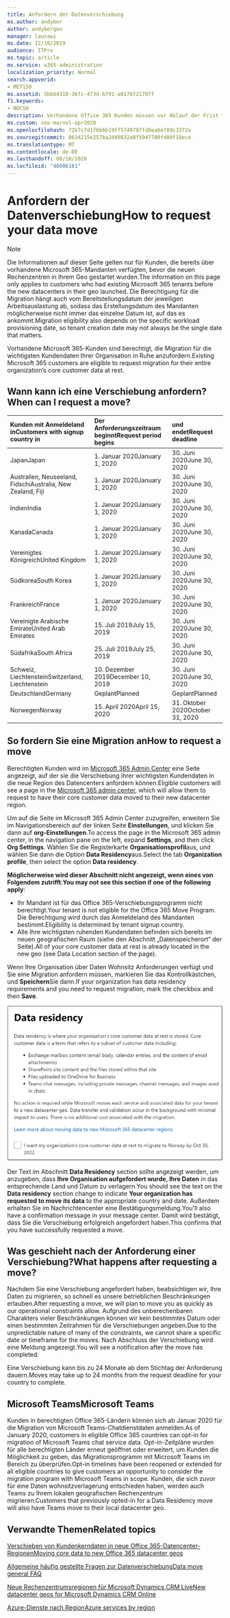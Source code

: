 ```yaml
---
title: Anfordern der Datenverschiebung
ms.author: andyber
author: andybergen
manager: laurawi
ms.date: 12/10/2019
audience: ITPro
ms.topic: article
ms.service: o365-administration
localization_priority: Normal
search.appverid:
- MET150
ms.assetid: 5bb64310-36fc-473d-b791-a0176f21707f
f1.keywords:
- NOCSH
description: Vorhandene Office 365 Kunden müssen vor Ablauf der Frist für Ihr Land eine Anforderung einreichen, damit Ihre Microsoft 365-Dienst Daten in ihren neuen Geo verschoben werden.
ms.custom: seo-marvel-apr2020
ms.openlocfilehash: 72b7c7d1f6b6b19ff5749787fd8ea6e789c3372a
ms.sourcegitcommit: 8634215e257ba2d49832a8f5947700fd00f18ece
ms.translationtype: MT
ms.contentlocale: de-DE
ms.lasthandoff: 08/10/2020
ms.locfileid: "46606161"
---
```

# <a name="how-to-request-your-data-move"></a><span data-ttu-id="c58d0-103">Anfordern der Datenverschiebung</span><span class="sxs-lookup"><span data-stu-id="c58d0-103">How to request your data move</span></span>

> [!NOTE]
> <span data-ttu-id="c58d0-104">Die Informationen auf dieser Seite gelten nur für Kunden, die bereits über vorhandene Microsoft 365-Mandanten verfügten, bevor die neuen Rechenzentren in Ihrem Geo gestartet wurden.</span><span class="sxs-lookup"><span data-stu-id="c58d0-104">The information on this page only applies to customers who had existing Microsoft 365 tenants before the new datacenters in their geo launched.</span></span> <span data-ttu-id="c58d0-105">Die Berechtigung für die Migration hängt auch vom Bereitstellungsdatum der jeweiligen Arbeitsauslastung ab, sodass das Erstellungsdatum des Mandanten möglicherweise nicht immer das einzelne Datum ist, auf das es ankommt.</span><span class="sxs-lookup"><span data-stu-id="c58d0-105">Migration eligibility also depends on the specific workload provisioning date, so tenant creation date may not always be the single date that matters.</span></span>
  
<span data-ttu-id="c58d0-106">Vorhandene Microsoft 365-Kunden sind berechtigt, die Migration für die wichtigsten Kundendaten Ihrer Organisation in Ruhe anzufordern.</span><span class="sxs-lookup"><span data-stu-id="c58d0-106">Existing Microsoft 365 customers are eligible to request migration for their entire organization’s core customer data at rest.</span></span>  
  
## <a name="when-can-i-request-a-move"></a><span data-ttu-id="c58d0-107">Wann kann ich eine Verschiebung anfordern?</span><span class="sxs-lookup"><span data-stu-id="c58d0-107">When can I request a move?</span></span>

|<span data-ttu-id="c58d0-108">**Kunden mit Anmeldeland in**</span><span class="sxs-lookup"><span data-stu-id="c58d0-108">**Customers with signup country in**</span></span>|<span data-ttu-id="c58d0-109">**Der Anforderungszeitraum beginnt**</span><span class="sxs-lookup"><span data-stu-id="c58d0-109">**Request period begins**</span></span>|<span data-ttu-id="c58d0-110">**und endet**</span><span class="sxs-lookup"><span data-stu-id="c58d0-110">**Request deadline**</span></span>|
|:-----|:-----|:-----|
|<span data-ttu-id="c58d0-111">Japan</span><span class="sxs-lookup"><span data-stu-id="c58d0-111">Japan</span></span>  <br/> |<span data-ttu-id="c58d0-112">1. Januar 2020</span><span class="sxs-lookup"><span data-stu-id="c58d0-112">January 1, 2020</span></span>  <br/> |<span data-ttu-id="c58d0-113">30. Juni 2020</span><span class="sxs-lookup"><span data-stu-id="c58d0-113">June 30, 2020</span></span>  <br/> |
|<span data-ttu-id="c58d0-114">Australien, Neuseeland, Fidschi</span><span class="sxs-lookup"><span data-stu-id="c58d0-114">Australia, New Zealand, Fiji</span></span>  <br/> |<span data-ttu-id="c58d0-115">1. Januar 2020</span><span class="sxs-lookup"><span data-stu-id="c58d0-115">January 1, 2020</span></span>  <br/> |<span data-ttu-id="c58d0-116">30. Juni 2020</span><span class="sxs-lookup"><span data-stu-id="c58d0-116">June 30, 2020</span></span>  <br/> |
|<span data-ttu-id="c58d0-117">Indien</span><span class="sxs-lookup"><span data-stu-id="c58d0-117">India</span></span>  <br/> |<span data-ttu-id="c58d0-118">1. Januar 2020</span><span class="sxs-lookup"><span data-stu-id="c58d0-118">January 1, 2020</span></span>  <br/> |<span data-ttu-id="c58d0-119">30. Juni 2020</span><span class="sxs-lookup"><span data-stu-id="c58d0-119">June 30, 2020</span></span>  <br/> |
|<span data-ttu-id="c58d0-120">Kanada</span><span class="sxs-lookup"><span data-stu-id="c58d0-120">Canada</span></span>  <br/> |<span data-ttu-id="c58d0-121">1. Januar 2020</span><span class="sxs-lookup"><span data-stu-id="c58d0-121">January 1, 2020</span></span>  <br/> |<span data-ttu-id="c58d0-122">30. Juni 2020</span><span class="sxs-lookup"><span data-stu-id="c58d0-122">June 30, 2020</span></span>  <br/> |
|<span data-ttu-id="c58d0-123">Vereinigtes Königreich</span><span class="sxs-lookup"><span data-stu-id="c58d0-123">United Kingdom</span></span>  <br/> |<span data-ttu-id="c58d0-124">1. Januar 2020</span><span class="sxs-lookup"><span data-stu-id="c58d0-124">January 1, 2020</span></span>  <br/> |<span data-ttu-id="c58d0-125">30. Juni 2020</span><span class="sxs-lookup"><span data-stu-id="c58d0-125">June 30, 2020</span></span>  <br/> |
|<span data-ttu-id="c58d0-126">Südkorea</span><span class="sxs-lookup"><span data-stu-id="c58d0-126">South Korea</span></span>  <br/> |<span data-ttu-id="c58d0-127">1. Januar 2020</span><span class="sxs-lookup"><span data-stu-id="c58d0-127">January 1, 2020</span></span>  <br/> |<span data-ttu-id="c58d0-128">30. Juni 2020</span><span class="sxs-lookup"><span data-stu-id="c58d0-128">June 30, 2020</span></span>  <br/> |
|<span data-ttu-id="c58d0-129">Frankreich</span><span class="sxs-lookup"><span data-stu-id="c58d0-129">France</span></span>  <br/> |<span data-ttu-id="c58d0-130">1. Januar 2020</span><span class="sxs-lookup"><span data-stu-id="c58d0-130">January 1, 2020</span></span>  <br/> |<span data-ttu-id="c58d0-131">30. Juni 2020</span><span class="sxs-lookup"><span data-stu-id="c58d0-131">June 30, 2020</span></span>  <br/> |
|<span data-ttu-id="c58d0-132">Vereinigte Arabische Emirate</span><span class="sxs-lookup"><span data-stu-id="c58d0-132">United Arab Emirates</span></span>  <br/> |<span data-ttu-id="c58d0-133">15. Juli 2019</span><span class="sxs-lookup"><span data-stu-id="c58d0-133">July 15, 2019</span></span>  <br/> |<span data-ttu-id="c58d0-134">30. Juni 2020</span><span class="sxs-lookup"><span data-stu-id="c58d0-134">June 30, 2020</span></span>  <br/> |
|<span data-ttu-id="c58d0-135">Südafrika</span><span class="sxs-lookup"><span data-stu-id="c58d0-135">South Africa</span></span>  <br/> |<span data-ttu-id="c58d0-136">25. Juli 2019</span><span class="sxs-lookup"><span data-stu-id="c58d0-136">July 25, 2019</span></span>  <br/> |<span data-ttu-id="c58d0-137">30. Juni 2020</span><span class="sxs-lookup"><span data-stu-id="c58d0-137">June 30, 2020</span></span>  <br/> |
|<span data-ttu-id="c58d0-138">Schweiz, Liechtenstein</span><span class="sxs-lookup"><span data-stu-id="c58d0-138">Switzerland, Liechtenstein</span></span>  <br/> |<span data-ttu-id="c58d0-139">10. Dezember 2019</span><span class="sxs-lookup"><span data-stu-id="c58d0-139">December 10, 2019</span></span>  <br/> |<span data-ttu-id="c58d0-140">30. Juni 2020</span><span class="sxs-lookup"><span data-stu-id="c58d0-140">June 30, 2020</span></span>  <br/> |
|<span data-ttu-id="c58d0-141">Deutschland</span><span class="sxs-lookup"><span data-stu-id="c58d0-141">Germany</span></span>  <br/> |<span data-ttu-id="c58d0-142">Geplant</span><span class="sxs-lookup"><span data-stu-id="c58d0-142">Planned</span></span>  <br/> |<span data-ttu-id="c58d0-143">Geplant</span><span class="sxs-lookup"><span data-stu-id="c58d0-143">Planned</span></span>  <br/> |
|<span data-ttu-id="c58d0-144">Norwegen</span><span class="sxs-lookup"><span data-stu-id="c58d0-144">Norway</span></span>  <br/> |<span data-ttu-id="c58d0-145">15. April 2020</span><span class="sxs-lookup"><span data-stu-id="c58d0-145">April 15, 2020</span></span>  <br/> |<span data-ttu-id="c58d0-146">31. Oktober 2020</span><span class="sxs-lookup"><span data-stu-id="c58d0-146">October 31, 2020</span></span>  <br/> |
   
## <a name="how-to-request-a-move"></a><span data-ttu-id="c58d0-147">So fordern Sie eine Migration an</span><span class="sxs-lookup"><span data-stu-id="c58d0-147">How to request a move</span></span>

<span data-ttu-id="c58d0-148">Berechtigten Kunden wird im [Microsoft 365 Admin Center](https://aka.ms/365admin) eine Seite angezeigt, auf der sie die Verschiebung ihrer wichtigsten Kundendaten in die neue Region des Datencenters anfordern können.</span><span class="sxs-lookup"><span data-stu-id="c58d0-148">Eligible customers will see a page in the [Microsoft 365 admin center](https://aka.ms/365admin), which will allow them to request to have their core customer data moved to their new datacenter region.</span></span>  
  
<span data-ttu-id="c58d0-149">Um auf die Seite im Microsoft 365 Admin Center zuzugreifen, erweitern Sie im Navigationsbereich auf der linken Seite **Einstellungen**, und klicken Sie dann auf **org-Einstellungen**.</span><span class="sxs-lookup"><span data-stu-id="c58d0-149">To access the page in the Microsoft 365 admin center, in the navigation pane on the left, expand **Settings**, and then click **Org Settings**.</span></span>
<span data-ttu-id="c58d0-150">Wählen Sie die Registerkarte **Organisationsprofil**aus, und wählen Sie dann die Option **Data Residency**aus.</span><span class="sxs-lookup"><span data-stu-id="c58d0-150">Select the tab **Organization profile**, then select the option **Data residency**.</span></span>
  
<span data-ttu-id="c58d0-151">**Möglicherweise wird dieser Abschnitt nicht angezeigt, wenn eines von Folgendem zutrifft**:</span><span class="sxs-lookup"><span data-stu-id="c58d0-151">**You may not see this section if one of the following apply**:</span></span>
- <span data-ttu-id="c58d0-152">Ihr Mandant ist für das Office 365-Verschiebungsprogramm nicht berechtigt.</span><span class="sxs-lookup"><span data-stu-id="c58d0-152">Your tenant is not eligible for the Office 365 Move Program.</span></span>  <span data-ttu-id="c58d0-153">Die Berechtigung wird durch das Anmeldeland des Mandanten bestimmt.</span><span class="sxs-lookup"><span data-stu-id="c58d0-153">Eligibility is determined by tenant signup country.</span></span>
- <span data-ttu-id="c58d0-154">Alle Ihre wichtigsten ruhenden Kundendaten befinden sich bereits im neuen geografischen Raum (siehe den Abschnitt „Datenspeicherort“ der Seite).</span><span class="sxs-lookup"><span data-stu-id="c58d0-154">All of your core customer data at rest is already located in the new geo (see Data Location section of the page).</span></span> 
  
<span data-ttu-id="c58d0-155">Wenn Ihre Organisation über Daten Wohnsitz Anforderungen verfügt und Sie eine Migration anfordern müssen, markieren Sie das Kontrollkästchen, und **Speichern**Sie dann.</span><span class="sxs-lookup"><span data-stu-id="c58d0-155">If your organization has data residency requirements and you need to request migration, mark the checkbox and then **Save**.</span></span>
  
![Bildschirm für die Datencenter-Anmeldung](media/dataresidencyflyoutae.jpg)
  
<span data-ttu-id="c58d0-157">Der Text im Abschnitt **Data Residency** section sollte angezeigt werden, um anzugeben, dass **Ihre Organisation aufgefordert wurde, Ihre Daten** in das entsprechende Land und Datum zu verlagern.</span><span class="sxs-lookup"><span data-stu-id="c58d0-157">You should see the text on the **Data residency** section change to indicate **Your organization has requested to move its data** to the appropriate country and date.</span></span> <span data-ttu-id="c58d0-158">Außerdem erhalten Sie im Nachrichtencenter eine Bestätigungsmeldung.</span><span class="sxs-lookup"><span data-stu-id="c58d0-158">You'll also have a confirmation message in your message center.</span></span> <span data-ttu-id="c58d0-159">Damit wird bestätigt, dass Sie die Verschiebung erfolgreich angefordert haben.</span><span class="sxs-lookup"><span data-stu-id="c58d0-159">This confirms that you have successfully requested a move.</span></span> 


  
## <a name="what-happens-after-requesting-a-move"></a><span data-ttu-id="c58d0-160">Was geschieht nach der Anforderung einer Verschiebung?</span><span class="sxs-lookup"><span data-stu-id="c58d0-160">What happens after requesting a move?</span></span>

<span data-ttu-id="c58d0-161">Nachdem Sie eine Verschiebung angefordert haben, beabsichtigen wir, Ihre Daten zu migrieren, so schnell es unsere betrieblichen Beschränkungen erlauben.</span><span class="sxs-lookup"><span data-stu-id="c58d0-161">After requesting a move, we will plan to move you as quickly as our operational constraints allow.</span></span> <span data-ttu-id="c58d0-162">Aufgrund des unberechenbaren Charakters vieler Beschränkungen können wir kein bestimmtes Datum oder einen bestimmten Zeitrahmen für die Verschiebungen angeben.</span><span class="sxs-lookup"><span data-stu-id="c58d0-162">Due to the unpredictable nature of many of the constraints, we cannot share a specific date or timeframe for the moves.</span></span> <span data-ttu-id="c58d0-163">Nach Abschluss der Verschiebung wird eine Meldung angezeigt.</span><span class="sxs-lookup"><span data-stu-id="c58d0-163">You will see a notification after the move has completed.</span></span>
  
<span data-ttu-id="c58d0-164">Eine Verschiebung kann bis zu 24 Monate ab dem Stichtag der Anforderung dauern.</span><span class="sxs-lookup"><span data-stu-id="c58d0-164">Moves may take up to 24 months from the request deadline for your country to complete.</span></span>
  
## <a name="microsoft-teams"></a><span data-ttu-id="c58d0-165">Microsoft Teams</span><span class="sxs-lookup"><span data-stu-id="c58d0-165">Microsoft Teams</span></span>

<span data-ttu-id="c58d0-166">Kunden in berechtigten Office 365-Ländern können sich ab Januar 2020 für die Migration von Microsoft Teams-Chatdienstdaten anmelden.</span><span class="sxs-lookup"><span data-stu-id="c58d0-166">As of January 2020, customers in eligible Office 365 countries can opt-in for migration of Microsoft Teams chat service data.</span></span>  <span data-ttu-id="c58d0-167">Opt-in-Zeitpläne wurden für alle berechtigten Länder erneut geöffnet oder erweitert, um Kunden die Möglichkeit zu geben, das Migrationsprogramm mit Microsoft Teams im Bereich zu überprüfen.</span><span class="sxs-lookup"><span data-stu-id="c58d0-167">Opt-in timelines have been reopened or extended for all eligible countries to give customers an opportunity to consider the migration program with Microsoft Teams in scope.</span></span> <span data-ttu-id="c58d0-168">Kunden, die sich zuvor für eine Daten wohnsitzverlagerung entschieden haben, werden auch Teams zu Ihrem lokalen geografischen Rechenzentrum migrieren.</span><span class="sxs-lookup"><span data-stu-id="c58d0-168">Customers that previously opted-in for a Data Residency move will also have Teams move to their local datacenter geo.</span></span>

## <a name="related-topics"></a><span data-ttu-id="c58d0-169">Verwandte Themen</span><span class="sxs-lookup"><span data-stu-id="c58d0-169">Related topics</span></span>

[<span data-ttu-id="c58d0-170">Verschieben von Kundenkerndaten in neue Office 365-Datencenter-Regionen</span><span class="sxs-lookup"><span data-stu-id="c58d0-170">Moving core data to new Office 365 datacenter geos</span></span>](moving-data-to-new-datacenter-geos.md)

[<span data-ttu-id="c58d0-171">Allgemeine häufig gestellte Fragen zur Datenverschiebung</span><span class="sxs-lookup"><span data-stu-id="c58d0-171">Data move general FAQ</span></span>](data-move-faq.md)

[<span data-ttu-id="c58d0-172">Neue Rechenzentrumsregionen für Microsoft Dynamics CRM Live</span><span class="sxs-lookup"><span data-stu-id="c58d0-172">New datacenter geos for Microsoft Dynamics CRM Online</span></span>](https://go.microsoft.com/fwlink/p/?Linkid=615924)
  
[<span data-ttu-id="c58d0-173">Azure-Dienste nach Region</span><span class="sxs-lookup"><span data-stu-id="c58d0-173">Azure services by region</span></span>](https://azure.microsoft.com/regions/)
  

